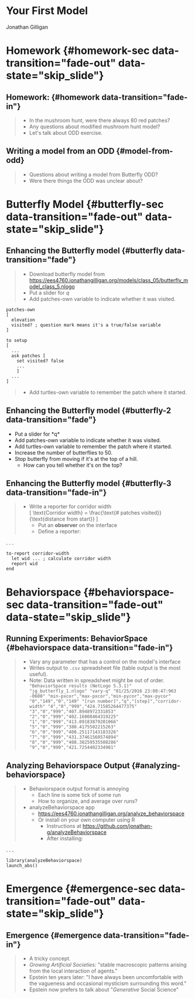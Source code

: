 # Your First Model
Jonathan Gilligan  

# Homework {#homework-sec data-transition="fade-out" data-state="skip_slide"}

## Homework: {#homework data-transition="fade-in"}
<style>
.reveal .stretch code { max-height:100%; }
</style>



> * In the mushroom hunt, were there always 80 red patches?
> * Any questions about modified mushroom hunt model?
> * Let's talk about ODD exercise.

## Writing a model from an ODD {#model-from-odd}

> * Questions about writing a model from Butterfly ODD?
> * Were there things the ODD was unclear about?

# Butterfly Model {#butterfly-sec data-transition="fade-out" data-state="skip_slide"}

## Enhancing the Butterfly model {#butterfly data-transition="fade"}

> * Download butterfly model from <https://ees4760.jonathangilligan.org/models/class_05/butterfly_model_class_5.nlogo>
> * Put a slider for *q*
> * Add patches-own variable to indicate whether it was visited.

<pre class="fragment fade-in"><code style="max-height:100%;">patches-own 
[ 
  elevation 
  visited? ; question mark means it's a true/false variable
]

to setup
[
  ...
  ask patches [
    set visited? false
    ...
    ]
  ...
]
</code></pre>
    
> * Add turtles-own variable to remember the patch where it started.

##  Enhancing the Butterfly model {#butterfly-2 data-transition="fade"}

<ul>
<li>
Put a slider for *q*
</li><li>
Add patches-own variable to indicate whether it was visited.
</li><li class="fragment fade-in">
Add turtles-own variable to remember the patch where it started.
</li><li class="fragment fade-in">
Increase the number of butterflies to 50.
</li><li class="fragment fade-in">
Stop butterfly from moving if it's at the top of a  hill.
<ul><li class="fragment fade-in">
How can you tell whether it's on the top?
</li></ul>
</li>
</ul>

## Enhancing the Butterfly model {#butterfly-3 data-transition="fade-in"}

> * Write a reporter for corridor width<br/>
    <div style="border-top:20px;border-bottom:20px;">
    \[ \text{Corridor width} = \frac{\text{# patches visited}}{\text{distance from start}} \]
    </div>
>      * Put an **observer** on the interface
>      * Define a reporter:


. . .


```
to-report corridor-width
  let wid ... ; calculate corridor width
  report wid
end
```

# Behaviorspace {#behaviorspace-sec data-transition="fade-out" data-state="skip_slide"}

## Running Experiments: BehaviorSpace {#behaviorspace data-transition="fade-in"}

> * Vary any parameter that has a control on the model's interface
> * Writes output to `.csv` spreadsheet file (table output is the most useful).
> * Note: Data written in spreadsheet might be out of order.
    <div class="stretch">
    ```
    "BehaviorSpace results (NetLogo 5.3.1)"
    "jg_butterfly_1.nlogo"
    "vary-q"
    "01/25/2016 23:08:47:963 -0600"
    "min-pxcor","max-pxcor","min-pycor","max-pycor"
    "0","149","0","149"
    "[run number]","q","[step]","corridor-width"
    "4","0","999","424.71585264477375"
    "3","0","999","407.8948972331853"
    "2","0","999","402.16008464319225"
    "1","0","999","413.09183879201066"
    "5","0","999","380.4175502215263"
    "6","0","999","408.25117143183326"
    "7","0","999","431.37461560574894"
    "8","0","999","408.38259535508286"
    "9","0","999","421.7254402334981"
    ```
    </div>

## Analyzing Behaviorspace Output {#analyzing-behaviorspace}

> * Behaviorspace output format is annoying
>      * Each line is some tick of some run
>      * How to organize, and average over runs?
> * analyzeBehaviorspace app
>      * <https://ees4760.jonathangilligan.org/analyze_behaviorspace>
>      * Or install on your own computer using R
>           * Instructions at <https://github.com/jonathan-g/analyzeBehaviorspace>
>           * After installing:

. . .

```
library(analyzeBehaviorspace)
launch_abs()
```

# Emergence {#emergence-sec data-transition="fade-out" data-state="skip_slide"}

## Emergence {#emergence data-transition="fade-in"}

> * A tricky concept.
> * *Growing Artificial Societies:* "stable macroscopic patterns arising from the local interaction of agents."
> * Epstein ten years later: "I have always been uncomfortable with the vagueness and occasional mysticism surrounding this word."
> * Epstein now prefers to talk about "_Generative_ Social Science"
